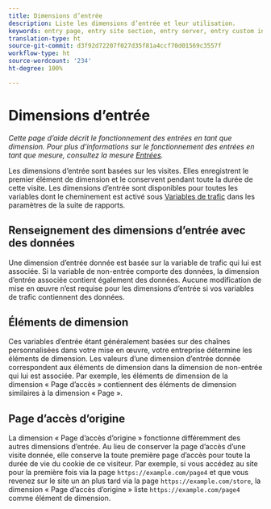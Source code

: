 ```yaml
---
title: Dimensions d’entrée
description: Liste les dimensions d’entrée et leur utilisation.
keywords: entry page, entry site section, entry server, entry custom insight
translation-type: ht
source-git-commit: d3f92d72207f027d35f81a4ccf70d01569c3557f
workflow-type: ht
source-wordcount: '234'
ht-degree: 100%

---
```



# Dimensions d’entrée

*Cette page d’aide décrit le fonctionnement des entrées en tant que dimension. Pour plus d’informations sur le fonctionnement des entrées en tant que mesure, consultez la mesure [Entrées](../metrics/entries.md).*

Les dimensions d’entrée sont basées sur les visites. Elles enregistrent le premier élément de dimension et le conservent pendant toute la durée de cette visite. Les dimensions d’entrée sont disponibles pour toutes les variables dont le cheminement est activé sous [Variables de trafic](/help/admin/admin/c-traffic-variables/traffic-var.md) dans les paramètres de la suite de rapports.

## Renseignement des dimensions d’entrée avec des données

Une dimension d’entrée donnée est basée sur la variable de trafic qui lui est associée. Si la variable de non-entrée comporte des données, la dimension d’entrée associée contient également des données. Aucune modification de mise en œuvre n’est requise pour les dimensions d’entrée si vos variables de trafic contiennent des données.

## Éléments de dimension

Ces variables d’entrée étant généralement basées sur des chaînes personnalisées dans votre mise en œuvre, votre entreprise détermine les éléments de dimension. Les valeurs d’une dimension d’entrée donnée correspondent aux éléments de dimension dans la dimension de non-entrée qui lui est associée. Par exemple, les éléments de dimension de la dimension « Page d’accès » contiennent des éléments de dimension similaires à la dimension « Page ».

## Page d’accès d’origine

La dimension « Page d’accès d’origine » fonctionne différemment des autres dimensions d’entrée. Au lieu de conserver la page d’accès d’une visite donnée, elle conserve la toute première page d’accès pour toute la durée de vie du cookie de ce visiteur. Par exemple, si vous accédez au site pour la première fois via la page `https://example.com/page4` et que vous revenez sur le site un an plus tard via la page `https://example.com/store`, la dimension « Page d’accès d’origine » liste `https://example.com/page4` comme élément de dimension.
